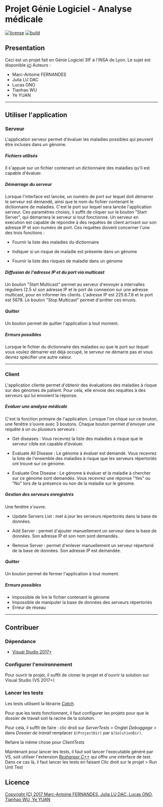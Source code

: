 # Projet Génie Logiciel - Analyse médicale

[![license](https://img.shields.io/github/license/Embraser01/INSA-GL-Analyse-medicale.svg)](./LICENSE.md)
[![build](https://api.travis-ci.org/Embraser01/INSA-GL-Analyse-medicale.svg?branch=prod)](https://travis-ci.org/Embraser01/INSA-GL-Analyse-medicale)

## Presentation
  Ceci est un projet fait en Génie Logiciel 3IF à l'INSA de Lyon. Le sujet est disponible [ici](docs/sujet.pdf)
  Auteurs :
*    Marc-Antoine FERNANDES
*    Julia LU DAC
*    Lucas ONO
*    Tianhao WU
*    Ye YUAN

-------------------------------------------------------------------------------

## Utiliser l'application

### Serveur

L'application serveur permet d'évaluer les maladies possibles qui peuvent être incluses dans un génome. 

##### Fichiers utilisés

Il s'appuie sur un fichier contenant un dictionnaire des maladies qu'il est capable d'évaluer. 

##### Démarrage du serveur

Lorsque l'interface est lancée, un numéro de port sur lequel doit démarrer le serveur est demandé, 
ainsi que le nom du fichier contenant le dictionnaire de maladies. C'est le port sur lequel sera lancée l'application serveur. 
Ces paramètres choisis, il suffit de cliquer sur le bouton "Start Server", qui démarrera le serveur si tout fonctionne.
Un serveur en exécution est capable de répondre à des requêtes de client arrivant sur son adresse IP et son numéro de port. 
Ces requêtes doivent concerner l'une des trois fonctions : 

* Fournir la liste des maladies du dictionnaire

* Indiquer si un risque de maladie est présente dans un génome

* Fournir la liste des risques de maladie dans un génome


##### Diffusion de l'adresse IP et du port via multicast

Un bouton "Start Multicast" permet au serveur d'envoyer à intervalles réguliers (2.5 s) son adresse IP et
le port de connexion sur une adresse multicast, pour en informer les clients. L'adresse IP est 225.6.7.8 et le port est 5678.
Le bouton "Stop Multicast" permet d'arrêter ces envois.


##### Quitter
Un bouton permet de quitter l'application à tout moment.


##### Erreurs possibles 
Lorsque le fichier du dictionnaire des maladies ou que le port sur lequel vous voulez démarrer est déjà occupé, le serveur ne démarre pas 
et vous devrez spécifier une autre valeur.


--------

### Client

L'application cliente permet d'obtenir des évaluations des maladies à risque sur des génomes de patient.
Pour cela, elle envoie des requêtes à des serveurs qui lui envoient la réponse.


##### Evaluer une analyse médicale


C'est la fonction primaire de l'application. Lorsque l'on clique sur ce bouton, une fenêtre s'ouvre avec 3 boutons. Chaque bouton permet d'envoyer une requête à un ou plusieurs serveurs :

* Get diseases : Vous recevrez la liste des maladies à risque que le serveur cible est capable d'évaluer.

* Evaluate All Disease : Le génome à évaluer est demandé. Vous recevrez la liste de l'ensemble des 
maladies à risque que les serveurs répertoriés ont trouvé sur ce génome.

* Evaluate One Disease : Le génome à évaluer et la maladie à chercher sur ce génome sont demandés. 
Vous recevrez une réponse "Yes" ou "No" lors de la présence ou non de la maladie sur le génome.

##### Gestion des serveurs enregistrés
Une fenêtre s'ouvre. 
* Update Servers List : met à jour les serveurs répertoriés dans la base de données. 

* Add Server : permet d'ajouter manuellement un serveur dans la base de données. 
Son adresse IP et son nom sont demandés. 

* Remove Server : permet d'enlever manuellement un serveur répertorié de la base de données. 
Son adresse IP est demandée. 


##### Quitter
Un bouton permet de fermer l'application à tout moment.

##### Erreurs possibles 
* Impossible de lire le fichier contenant le génome
* Impossible de manipuler la base de données des serveurs répertoriés
* Erreur de réseau 


-------------------------------------------------------------------------------

## Contribuer

### Dépendance

* [Visual Studio 2017+](https://www.visualstudio.com/)

### Configurer l'environnement

Pour ouvrir le projet, il suffit de cloner 
le projet et d'ouvrir la solution sur Visual Studio (VS 2017+)


### Lancer les tests

Les tests utilisent la librairie [_Catch_](https://github.com/philsquared/Catch).


Pour que les tests fonctionnent, il faut configurer les projets pour 
que le dossier de travail soit la racine de la solution. 

Pour cela, il suffit de faire : clic droit sur _ServerTests_ > Onglet
_Deboggage_ > dans _Dossier de travail_ remplacer `$(ProjectDir)` par `$(SolutionDir)`.

Refaire la même chose pour _ClientTests_

Maintenant pour lancer les tests, il faut soit lancer l'executable généré par VS,
soit utiliser l'extension [_Resharper C++_](https://www.jetbrains.com/resharper-cpp/) 
qui offre une interface de test. Dans ce cas là, il faut lancer les tests en faisant 
Clic droit sur le projet > Run Unit Test


## Licence

[Copyright (C) 2017  Marc-Antoine FERNANDES, 
Julia LU DAC, Lucas ONO, Tianhao WU, Ye YUAN](./LICENSE.md)
